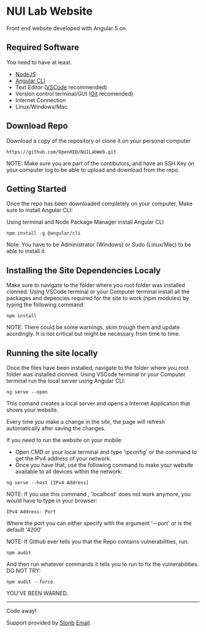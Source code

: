 # NUI Lab Website

Front end website developed with Angular 5 on.

## Required Software

You need to have at least.

- [NodeJS](https://nodejs.org/en/)
- [Angular CLI](https://cli.angular.io/)
- Text Editor ([VSCode](https://code.visualstudio.com/) recommended)
- Version control terminal/GUI ([Git](https://git-scm.com/) recomended)
- Internet Connection
- Linux/Windows/Mac

## Download Repo

Download a copy of the repository or clone it on your personal computer

```
https://github.com/OpenHID/NUILabWeb.git
```

NOTE: Make sure you are part of the contibutors, and have an SSH Key on your computer log to be able to upload and download from the repo.

## Getting  Started

Once the repo has been downloaded completely on your computer, Make sure to install Angular CLI:

Using terminal and Node Package Manager install Angular CLI

```
npm install -g @angular/cli
```

Note: You have to be Administrator (Windows) or Sudo (Linux/Mac) to be able to install it.

## Installing the Site Dependencies Localy

Make sure to navigate to the folder where you root folder was installed clonned. Using VSCode terminal or your Computer terminal install all the packages and depencies required for the site to work (npm modules) by typing the following command.


```
npm install
```

NOTE: There could be some warnings, skim trough them and update acordingly. It is not critical but might be necessary from time to time.

## Running the site locally

Once the files have been installed, navigate to the folder where you root folder was installed clonned. Using VSCode terminal or your Computer terminal run the local server using Angular CLI:

```
ng serve --open
```

This comand creates a local server and opens a Internet Application that shows your website.

Every time you make a change in the site, the page will refresh automatically after saving the changes.

If you need to run the website on your mobile:
- Open CMD or your local terminal and type 'ipconfig' or the command to get the IPv4 address of your network.
- Once you have that, use the following command to make your website available to all devices within the network:

```
ng serve --host [IPv4 Address]
```

NOTE: If you use this command , 'localhost' does not work anymore, you would have to type in your browser:

```
IPv4 Address: Port
```
Where the port you can either specify with the argument '--port' or is the default '4200'

NOTE: If Github ever tells you that the Repo contains vulnerabilities, run:

```
npm audit
```

And then run whatever commands it tells you to run to fix the vulnerabilities. DO NOT TRY:

```
npm audit --force
```
YOU'VE BEEN WARNED.

---

Code away!

Support provided by [Stonb](https://github.com/stonb) [Email](sboli001@fiu.edu).

